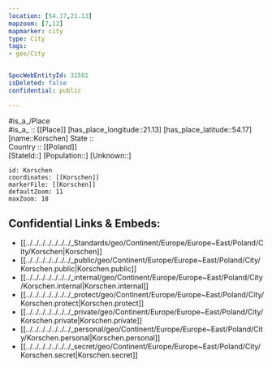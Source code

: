 ```yaml
---
location: [54.17,21.13] 
mapzoom: [7,12] 
mapmarker: city 
type: City
tags:
- geo/City


SpocWebEntityId: 31581
isDeleted: false
confidential: public

---
```

#is_a_/Place  
#is_a_ :: [[Place]] 
[has_place_longitude::21.13] 
[has_place_latitude::54.17] 
[name::Korschen] 
State ::  
Country :: [[Poland]]  
[StateId::] 
[Population::] 
[Unknown::] 


```leaflet
id: Korschen
coordinates: [[Korschen]] 
markerFile: [[Korschen]] 
defaultZoom: 11 
maxZoom: 18
```


## Confidential Links & Embeds: 
- [[../../../../../../../_Standards/geo/Continent/Europe/Europe~East/Poland/City/Korschen|Korschen]] 
- [[../../../../../../../_public/geo/Continent/Europe/Europe~East/Poland/City/Korschen.public|Korschen.public]] 
- [[../../../../../../../_internal/geo/Continent/Europe/Europe~East/Poland/City/Korschen.internal|Korschen.internal]] 
- [[../../../../../../../_protect/geo/Continent/Europe/Europe~East/Poland/City/Korschen.protect|Korschen.protect]] 
- [[../../../../../../../_private/geo/Continent/Europe/Europe~East/Poland/City/Korschen.private|Korschen.private]] 
- [[../../../../../../../_personal/geo/Continent/Europe/Europe~East/Poland/City/Korschen.personal|Korschen.personal]] 
- [[../../../../../../../_secret/geo/Continent/Europe/Europe~East/Poland/City/Korschen.secret|Korschen.secret]] 
